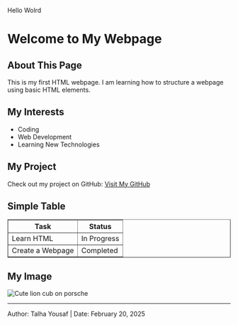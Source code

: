 Hello Wolrd
<!DOCTYPE html>
 <html lang="en">
 <head>
    <meta charset="UTF-8">
    <meta name="viewport" content="width=device-width, initial-scale=1.0">
    <title>Lab2</title> 
</head> 
<body> 
    <h1>Welcome to My Webpage</h1> 
    <h2>About This Page</h2> 
    <p>This is my first HTML webpage. I am learning how to structure a webpage using basic HTML elements.</p> 
    <h2>My Interests</h2> 
    <ul> 
        <li>Coding</li> 
        <li>Web Development</li> 
        <li>Learning New Technologies</li> 
    </ul> 
    <h2>My Project</h2> 
    <p>Check out my project on GitHub: 
        <a href="https://github.com/talhayousaf01/talhayousaf01.github.io" target="_blank">Visit My GitHub</a> 
    </p> 
    <h2>Simple Table</h2> 
    <table border="1"> 
        <tr> 
            <th>Task</th> 
            <th>Status</th> 
        </tr> 
        <tr> 
            <td>Learn HTML</td> 
            <td>In Progress</td> 
        </tr> 
        <tr> 
            <td>Create a Webpage</td> 
            <td>Completed</td> 
        </tr> 
    </table> 
    <h2>My Image</h2> 
    <img src="https://s1.cdn.autoevolution.com/images/news/cutest-lion-cub-ever-walks-over-porsche-carrera-gt-engine-deck-video-92452_1.jpg" alt="Cute lion cub on porsche"> 
    <hr> 
    <p>Author: Talha Yousaf | Date: February 20, 2025</p> 
</body> 
</html>

